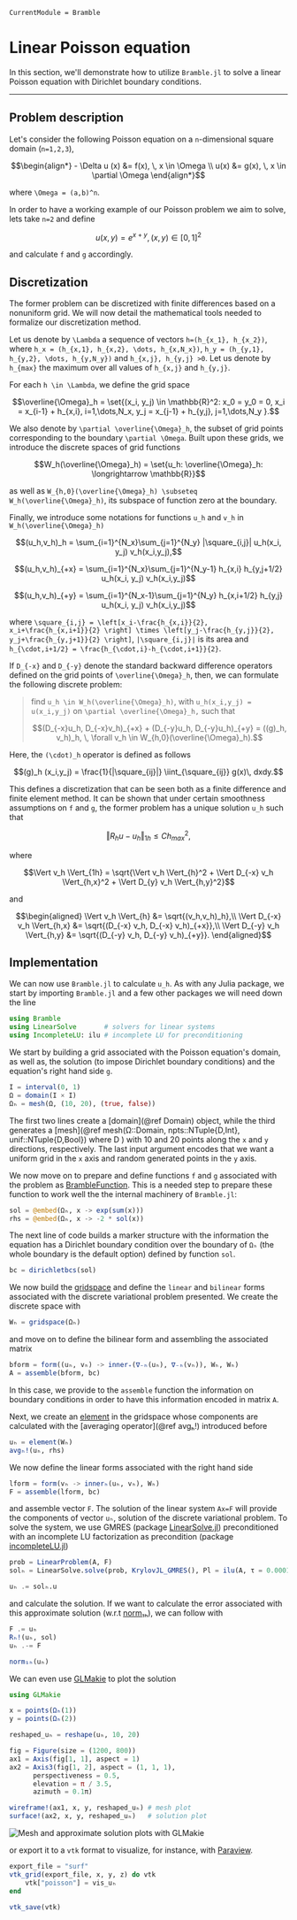 ```@meta
CurrentModule = Bramble
```

# Linear Poisson equation

In this section, we'll demonstrate how to utilize `Bramble.jl` to solve a linear Poisson equation with Dirichlet boundary conditions.

---

## Problem description

Let's consider the following Poisson equation on a ``n``-dimensional square domain (``n=1,2,3``),

```math
\begin{align*}
- \Delta u (x) &= f(x), \, x \in \Omega \\
u(x) &= g(x), \, x \in \partial \Omega
\end{align*}
```

where ``\Omega = (a,b)^n``.

In order to have a working example of our Poisson problem we aim to solve, lets take ``n=2`` and define

```math
u(x,y) = e^{x + y}, \, (x,y) \in [0,1]^2
```

and calculate ``f`` and ``g`` accordingly.

## Discretization

The former problem can be discretized with finite differences based on a nonuniform grid. We will now detail the mathematical tools needed to formalize our discretization method.

Let us denote by ``\Lambda`` a sequence of vectors ``h=(h_{x_1}, h_{x_2})``, where ``h_x = (h_{x,1}, h_{x,2}, \dots, h_{x,N_x})``, ``h_y = (h_{y,1}, h_{y,2}, \dots, h_{y,N_y})`` and ``h_{x,j}, h_{y,j} >0``. Let us denote by ``h_{max}`` the maximum over all values of ``h_{x,j}`` and ``h_{y,j}``.

For each ``h \in \Lambda``, we define the grid space

```math
\overline{\Omega}_h = \set{(x_i, y_j) \in \mathbb{R}^2: x_0 = y_0 = 0, x_i = x_{i-1} + h_{x,i}, i=1,\dots,N_x,  y_j = x_{j-1} + h_{y,j}, j=1,\dots,N_y }.
```

We also denote by ``\partial \overline{\Omega}_h``, the subset of grid points corresponding to the boundary ``\partial \Omega``. Built upon these grids, we introduce the discrete spaces of grid functions

```math
W_h(\overline{\Omega}_h) = \set{u_h: \overline{\Omega}_h: \longrightarrow \mathbb{R}}
```

as well as ``W_{h,0}(\overline{\Omega}_h) \subseteq W_h(\overline{\Omega}_h)``, its subspace of function zero at the boundary.

Finally, we introduce some notations for functions ``u_h`` and ``v_h`` in ``W_h(\overline{\Omega}_h)``

```math
(u_h,v_h)_h = \sum_{i=1}^{N_x}\sum_{j=1}^{N_y} |\square_{i,j}| u_h(x_i, y_j) v_h(x_i,y_j),
```

```math
(u_h,v_h)_{+x} = \sum_{i=1}^{N_x}\sum_{j=1}^{N_y-1} h_{x,i} h_{y,j+1/2} u_h(x_i, y_j) v_h(x_i,y_j)
```

```math
(u_h,v_h)_{+y} = \sum_{i=1}^{N_x-1}\sum_{j=1}^{N_y} h_{x,i+1/2} h_{y,j} u_h(x_i, y_j) v_h(x_i,y_j)
```

where ``\square_{i,j} = \left[x_i-\frac{h_{x,i}}{2}, x_i+\frac{h_{x,i+1}}{2} \right] \times \left[y_j-\frac{h_{y,j}}{2}, y_j+\frac{h_{y,j+1}}{2} \right]``, ``|\square_{i,j}|`` is its area and ``h_{\cdot,i+1/2} = \frac{h_{\cdot,i}-h_{\cdot,i+1}}{2}``.

If ``D_{-x}`` and ``D_{-y}`` denote the standard backward difference operators defined on the grid points of ``\overline{\Omega}_h``, then, we can formulate the following discrete problem:

> find ``u_h \in W_h(\overline{\Omega}_h)``, with ``u_h(x_i,y_j) = u(x_i,y_j)`` on ``\partial \overline{\Omega}_h,`` such that
>
> ```math
> (D_{-x}u_h, D_{-x}v_h)_{+x} + (D_{-y}u_h, D_{-y}u_h)_{+y} = ((g)_h, v_h)_h, \, \forall  v_h  \in W_{h,0}(\overline{\Omega}_h).
> ```

Here, the ``(\cdot)_h`` operator is defined as follows

```math
(g)_h (x_i,y_j) = \frac{1}{|\square_{ij}|} \iint_{\square_{ij}} g(x)\, dxdy.
```

This defines a discretization that can be seen both as a finite difference and finite element method. It can be shown that under certain smoothness assumptions on ``f`` and ``g``, the former problem has a unique solution ``u_h`` such that

```math
\Vert R_h u - u_h \Vert_{1h} \leq C h_{max}^ 2,
```

where

```math
\Vert v_h \Vert_{1h} = \sqrt{\Vert v_h \Vert_{h}^2 + \Vert D_{-x} v_h \Vert_{h,x}^2 + \Vert D_{y} v_h \Vert_{h,y}^2}
```

and

```math
\begin{aligned}
\Vert v_h \Vert_{h} &= \sqrt{(v_h,v_h)_h},\\
 \Vert D_{-x} v_h \Vert_{h,x} &= \sqrt{(D_{-x} v_h, D_{-x} v_h)_{+x}},\\
 \Vert D_{-y} v_h \Vert_{h,y} &= \sqrt{(D_{-y} v_h, D_{-y} v_h)_{+y}}.
 \end{aligned}
```

## Implementation

We can now use `Bramble.jl` to calculate ``u_h``. As with any Julia package, we start by importing `Bramble.jl` and a few other packages we will need down the line

```julia
using Bramble
using LinearSolve       # solvers for linear systems
using IncompleteLU: ilu # incomplete LU for preconditioning
```

We start by building a grid associated with the Poisson equation's domain, as well as, the solution (to impose Dirichlet boundary conditions) and the equation's right hand side `g`.

```julia
I = interval(0, 1)
Ω = domain(I × I)
Ωₕ = mesh(Ω, (10, 20), (true, false))
```

The first two lines create a [domain](@ref Domain) object, while the third generates a [mesh](@ref mesh(Ω::Domain, npts::NTuple{D,Int}, unif::NTuple{D,Bool}) where D
) with 10 and 20 points along the `x` and `y` directions, respectively. The last input argument encodes that we want a uniform grid in the `x` axis and random generated points in the `y` axis.

We now move on to prepare and define functions `f` and `g` associated with the problem as [BrambleFunction](@ref). This is a needed step to prepare these function to work well the the internal machinery of `Bramble.jl`:

```julia
sol = @embed(Ωₕ, x -> exp(sum(x)))
rhs = @embed(Ωₕ, x -> -2 * sol(x))
```

The next line of code builds a marker structure with the information the equation has a Dirichlet boundary condition over the boundary of `Ωₕ` (the whole boundary is the default option) defined by function `sol`.

```julia
bc = dirichletbcs(sol)
```

We now build the [gridspace](@ref) and define the `linear` and `bilinear` forms associated with the discrete variational problem presented. We create the discrete space with

```julia
Wₕ = gridspace(Ωₕ)
```

and move on to define the bilinear form and assembling the associated matrix

```julia
bform = form((uₕ, vₕ) -> inner₊(∇₋ₕ(uₕ), ∇₋ₕ(vₕ)), Wₕ, Wₕ)
A = assemble(bform, bc)
```

In this case, we provide to the `assemble` function the information on boundary conditions in order to have this information encoded in matrix `A`.

Next, we create an [element](@ref) in the gridspace whose components are calculated with the [averaging operator](@ref avgₕ!) introduced before

```julia
uₕ = element(Wₕ)
avgₕ!(uₕ, rhs)
```

We now define the linear forms associated with the right hand side

```julia
lform = form(vₕ -> innerₕ(uₕ, vₕ), Wₕ)
F = assemble(lform, bc)
```

and assemble vector `F`. The solution of the linear system `Ax=F` will provide the components of vector `uₕ`, solution of the discrete variational problem. To solve the system, we use GMRES (package [LinearSolve.jl](https://github.com/SciML/LinearSolve.jl)) preconditioned with an incomplete LU factorization as precondition (package [incompleteLU.jl](https://github.com/haampie/IncompleteLU.jl))

```julia
prob = LinearProblem(A, F)
solₕ = LinearSolve.solve(prob, KrylovJL_GMRES(), Pl = ilu(A, τ = 0.0001))

uₕ .= solₕ.u
```

and calculate the solution. If we want to calculate the error associated with this approximate solution (w.r.t [norm₁ₕ](@ref)), we can follow with

```julia
F .= uₕ
Rₕ!(uₕ, sol)
uₕ .-= F

norm₁ₕ(uₕ)
```

We can even use [GLMakie](https://github.com/JuliaPlots/GLMakie.jl) to plot the solution

```julia
using GLMakie

x = points(Ωₕ(1))
y = points(Ωₕ(2))

reshaped_uₕ = reshape(uₕ, 10, 20)

fig = Figure(size = (1200, 800))
ax1 = Axis(fig[1, 1], aspect = 1)
ax2 = Axis3(fig[1, 2], aspect = (1, 1, 1),
      perspectiveness = 0.5,
      elevation = π / 3.5,
      azimuth = 0.1π)

wireframe!(ax1, x, y, reshaped_uₕ) # mesh plot
surface!(ax2, x, y, reshaped_uₕ)   # solution plot
```

![Mesh and approximate solution plots with GLMakie](../assets/examples/poisson_linear.png)

or export it to a `vtk` format to visualize, for instance, with [Paraview](https://www.paraview.org/).

```julia
export_file = "surf"
vtk_grid(export_file, x, y, z) do vtk
    vtk["poisson"] = vis_uₕ
end

vtk_save(vtk)
```
